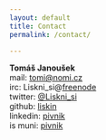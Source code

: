 ```yaml
---
layout: default
title: Contact
permalink: /contact/

---
```


**Tomáš Janoušek**  
mail: tomi@nomi.cz  
irc: Liskni\_si@[freenode](https://freenode.net/)  
twitter: [@Liskni\_si](https://twitter.com/Liskni_si)  
github: [liskin](https://github.com/liskin)  
linkedin: [pivnik](https://www.linkedin.com/in/pivnik)  
is muni: [pivnik](https://is.muni.cz/lide/?lang=en;uco=207561)
